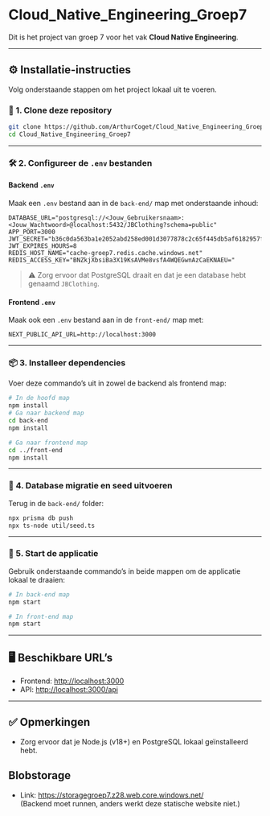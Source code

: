 # Cloud_Native_Engineering_Groep7

Dit is het project van groep 7 voor het vak **Cloud Native Engineering**.

---

## ⚙️ Installatie-instructies

Volg onderstaande stappen om het project lokaal uit te voeren.

### 📁 1. Clone deze repository

```bash
git clone https://github.com/ArthurCoget/Cloud_Native_Engineering_Groep7.git
cd Cloud_Native_Engineering_Groep7
```

---

### 🛠️ 2. Configureer de `.env` bestanden

#### Backend `.env`

Maak een `.env` bestand aan in de `back-end/` map met onderstaande inhoud:

```env
DATABASE_URL="postgresql://<Jouw_Gebruikersnaam>:<Jouw_Wachtwoord>@localhost:5432/JBClothing?schema=public"
APP_PORT=3000
JWT_SECRET="b36c0da563ba1e2052abd258ed001d3077878c2c65f445db5af6182957f3ad27="
JWT_EXPIRES_HOURS=8
REDIS_HOST_NAME="cache-groep7.redis.cache.windows.net"
REDIS_ACCESS_KEY="BNZkjXbsiBa3X19KsAVMe8vsfA4WQEGwnAzCaEKNAEU="
```

> ⚠️ Zorg ervoor dat PostgreSQL draait en dat je een database hebt genaamd `JBClothing`.

#### Frontend `.env`

Maak ook een `.env` bestand aan in de `front-end/` map met:

```env
NEXT_PUBLIC_API_URL=http://localhost:3000
```

---

### 📦 3. Installeer dependencies

Voer deze commando’s uit in zowel de backend als frontend map:

```bash
# In de hoofd map
npm install
# Ga naar backend map
cd back-end
npm install

# Ga naar frontend map
cd ../front-end
npm install
```

---

### 🌱 4. Database migratie en seed uitvoeren

Terug in de `back-end/` folder:

```bash
npx prisma db push
npx ts-node util/seed.ts
```

---

### 🚀 5. Start de applicatie

Gebruik onderstaande commando’s in beide mappen om de applicatie lokaal te draaien:

```bash
# In back-end map
npm start

# In front-end map
npm start
```

---

## 🖥️ Beschikbare URL’s

- Frontend: [http://localhost:3000](http://localhost:3000)
- API: [http://localhost:3000/api](http://localhost:3000/api)

---

## ✅ Opmerkingen

- Zorg ervoor dat je Node.js (v18+) en PostgreSQL lokaal geïnstalleerd hebt.

## Blobstorage

- Link: https://storagegroep7.z28.web.core.windows.net/  
(Backend moet runnen, anders werkt deze statische website niet.)

